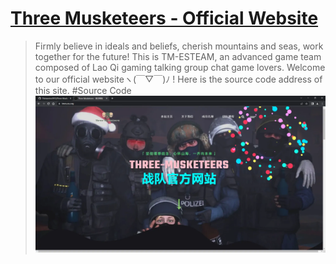 # [Three Musketeers - Official Website ](https://tmes.eu.org/)
> Firmly believe in ideals and beliefs, cherish mountains and seas, work together for the future! 
 This is TM-ESTEAM, an advanced game team composed of Lao Qi gaming talking group chat game lovers. Welcome to our official websiteヽ(￣▽￣)ﾉ !
 Here is the source code address of this site. #Source Code
[![Index](img/blog/inner_b1.webp "Index")](https://tmes.eu.org/)


